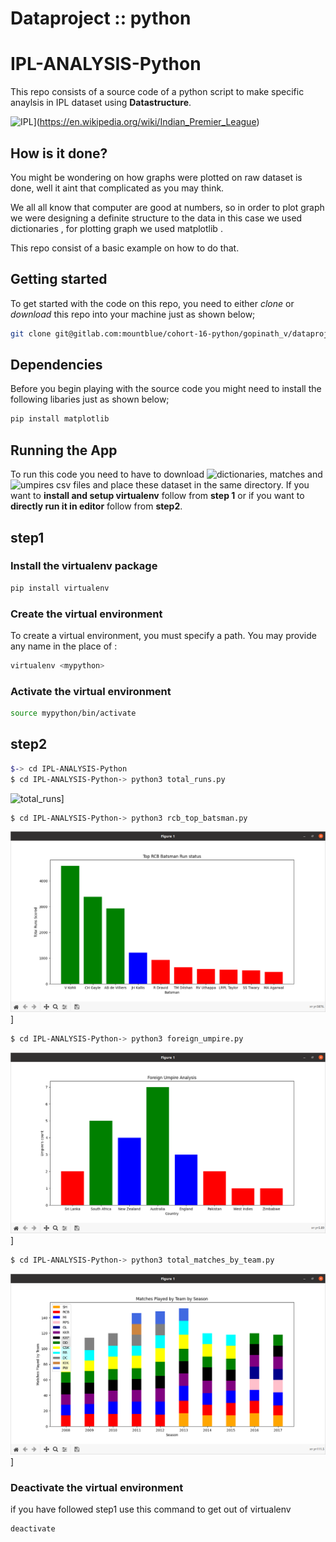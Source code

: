 # Dataproject :: python
# IPL-ANALYSIS-Python

This repo consists of a source code of a python script to make specific anaylsis in IPL dataset using **Datastructure**.

![IPL](pictures/IPL.peng)](https://en.wikipedia.org/wiki/Indian_Premier_League)

## How is it done?

You might be wondering on how graphs were plotted on raw dataset is done, well it aint that complicated as you may think.

We all all know that computer are good at numbers, so in order to plot graph we were designing a definite structure to the data in this case
we used dictionaries , for plotting graph we used matplotlib .

This repo consist of a basic example on how to do that.


## Getting started

To get started with the code on this repo, you need to either *clone* or *download* this repo into your machine just as shown below;

```bash
git clone git@gitlab.com:mountblue/cohort-16-python/gopinath_v/dataproject-python.git
```

## Dependencies 

Before you begin playing with the source code you might need to install the following libaries just as shown below;

```bash
pip install matplotlib
```

## Running the App

To run this code you need to have to download ![dictionaries, matches](https://www.kaggle.com/manasgarg/ipl/version/5) and ![umpires](https://www.kaggle.com/subhodeepchandra/ipl-umpires-by-country) csv files and place these dataset in the same directory. If you want to **install and setup virtualenv** follow from **step 1** or if you want to **directly run it in editor** follow from **step2**.
## step1
### Install the virtualenv package
```bash
pip install virtualenv
```
### Create the virtual environment
To create a virtual environment, you must specify a path. You may provide any name in the place of <mypython>:
```bash
virtualenv <mypython>
```
  
### Activate the virtual environment
```bash
source mypython/bin/activate
```
  
## step2
  
```bash
$-> cd IPL-ANALYSIS-Python
$ cd IPL-ANALYSIS-Python-> python3 total_runs.py

```
![total_runs](pictures/.peng)]

```bash
$ cd IPL-ANALYSIS-Python-> python3 rcb_top_batsman.py

```
![rcb_top_batsman](pictures/rcb_top_batsman.png)]
```bash
$ cd IPL-ANALYSIS-Python-> python3 foreign_umpire.py

```
![foreign_umpire](pictures/foreign_umpire.png)]
```bash
$ cd IPL-ANALYSIS-Python-> python3 total_matches_by_team.py

```
![total_matches_by_team](pictures/total_matches_by_team.png)]

### Deactivate the virtual environment
if you have followed step1 use this command to get out of virtualenv
```bash
deactivate

```


